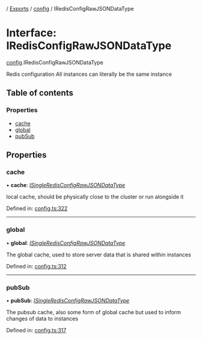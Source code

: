[](../README.md) / [Exports](../modules.md) / [config](../modules/config.md) / IRedisConfigRawJSONDataType

# Interface: IRedisConfigRawJSONDataType

[config](../modules/config.md).IRedisConfigRawJSONDataType

Redis configuration
All instances can literally be the same instance

## Table of contents

### Properties

- [cache](config.iredisconfigrawjsondatatype.md#cache)
- [global](config.iredisconfigrawjsondatatype.md#global)
- [pubSub](config.iredisconfigrawjsondatatype.md#pubsub)

## Properties

### cache

• **cache**: [*ISingleRedisConfigRawJSONDataType*](config.isingleredisconfigrawjsondatatype.md)

local cache, should be physically close to the cluster
or run alongside it

Defined in: [config.ts:322](https://github.com/onzag/itemize/blob/0569bdf2/config.ts#L322)

___

### global

• **global**: [*ISingleRedisConfigRawJSONDataType*](config.isingleredisconfigrawjsondatatype.md)

The global cache, used to store server data
that is shared within instances

Defined in: [config.ts:312](https://github.com/onzag/itemize/blob/0569bdf2/config.ts#L312)

___

### pubSub

• **pubSub**: [*ISingleRedisConfigRawJSONDataType*](config.isingleredisconfigrawjsondatatype.md)

The pubsub cache, also some form of global cache
but used to inform changes of data to instances

Defined in: [config.ts:317](https://github.com/onzag/itemize/blob/0569bdf2/config.ts#L317)
